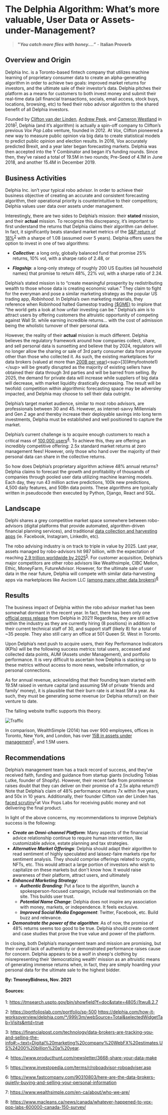 
# The Delphia Algorithm: What’s more valuable, User Data or Assets-under-Management?
>**"_You catch more flies with honey….”_**
                    - **Italian Proverb**
## Overview and Origin

Delphia Inc. is a Toronto-based fintech company that utilizes machine learning of proprietary consumer data to create an alpha-generating algorithm in order to achieve two goals: improved market returns for investors, and the ultimate sale of their investor’s data. Delphia pitches their platform as a means for customers to both invest money and submit their real-time data (all financial transactions, socials, email access, stock buys, locations, browsing, etc) to feed their robo advisor algorithm to the shared benefit of all Delphia investors.  

Founded by [Clifton van der Linden](https://www.linkedin.com/in/cliffvanderlinden/), [Andrew Peek](https://www.linkedin.com/in/cliffvanderlinden/), and [Cameron Westland](https://www.linkedin.com/in/camwest/?miniProfileUrn=urn%3Ali%3Afs_miniProfile%3AACoAAAC5114BV5U2so9SgFuEiTVeho61gp-Nt-g) in 2018<sup>[1](#myfootnote1)</sup>, Delphia (and it’s algorithm) is actually a spin-off company to Clifton’s previous *Vox Pop Labs* venture, founded in 2012. At *Vox*, Clifton pioneered a new way to measure public opinion via big data to create statistical models to predict public opinion and election results. In 2016, Vox accurately predicted Brexit, and a year later began forecasting markets. Delphia was then accepted into the Y Combinator and began it’s funding rounds. Since then, they’ve raised a total of 19.5M in two rounds; Pre-Seed of 4.1M in June 2018, and another 15.4M in December 2019.


## Business Activities

Delphia Inc. isn’t your typical robo advisor. In order to achieve their business objective of creating an accurate and consistent forecasting algorithm, their operational priority is counterintuitive to their competitors; Delphia values user data *over* assets under management. 

Interestingly, there are two sides to Delphia’s mission: their **stated** mission, and their **actual** mission. To recognize this discrepancy, it’s important to first understand the returns that Delphia claims their algorithm can deliver. In fact, it significantly beats standard market metrics of the [S&P return of 18%](https://portfolioslab.com/portfolio/sp-500)<sup>[2](#myfootnote1)</sup> with a sharpe of 1.08 (assumed over 5 years). Delphia offers users the option to invest in one of two algorithms: 

   - **_Collective_**: a long only, globally balanced fund that promise 25% returns, 10% vol,  with a sharpe ratio of 2.48, or

   - **_Flagship_**: a long-only strategy of roughly 200 US Equities (all household names) that promise to return 48%, 22% vol, with a sharpe ratio of 2.24. 


Delphia’s stated mission is to “create meaningful prosperity by redistributing wealth to those whose data is creating economic value.” They claim to fight for the everyman and pose a similar marketing strategy as the popular US trading app, _Robinhood_. In Delphia’s own marketing materials, they reference when Robinhood halted Gamestop trading [($GME)](https://www.msn.com/en-ca/money/stockdetails/fi-a1tyxm?ocid=ansMSNMoney11&duration=1D) to implore that “the world gets a look at how unfair investing can be.” Delphia’s aim is to attract users by offering customers the altruistic opportunity of competing against Wall St. while earning incredible returns... with the cost of admission being the wholistic turnover of their personal data.

However, the reality of their **actual** mission is much different. Delphia believes the regulatory framework around how companies collect, share, and sell personal data is sunsetting and believe that by 2024, regulators will no longer allow the sharing or sale of 3rd party consumer data from anyone other than those who collected it. As such, the existing marketplaces for data brokers (valued at more than [200B per year](https://financialpost.com/technology/data-brokers-are-tracking-you-and-selling-the-info#:~:text=Digital%20marketing%20company%20WebFX%20estimates,US%24200%20billion%20a%20year.))<sup>[3](#myfootnote1)</sup> will be greatly disrupted as the majority of existing sellers have obtained their data through 3rd parties and will be barred from selling. By 2025, the demand for private data will increase while suppliers of big data will decrease, with market liquidity drastically decreasing. The result will be twofold: competition within algorithmic forecasting space may be adversley impacted, and Delphia may choose to sell their data outright.

Delphia’s target market audience, similar to most robo advisors, are professionals between 30 and 45. However, as internet-savvy Millennials and Gen Z age and thereby increase their deployable savings into long term investments, Delphia must be established and well positioned to capture the market.

Delphia’s current challenge is to acquire enough customers to reach a critical mass of [100,000 users](https://www.producthunt.com/newsletter/3668-share-your-data-make)<sup>[4](#myfootnote1)</sup>. To achieve this, they are offering an incredibly competitive offering: 2.5x standard market returns at zero management fees! However, only those who hand over the majority of their personal data can share in the collective returns. 

So how does Delphia’s proprietary algorithm achieve 48% annual returns? Delphia claims to forecast the growth and profitability of thousands of companies through pooled user data utilizing machine learning models. Each day, they run 43 million active predictions, 100k new predictions, 4,500 daily features, and 50Bn data points. These algorithms are typically written in pseudocode then executed by Python, Django, React and SQL.


## Landscape

Delphi shares a grey competitive market space somewhere between robo-advisors (digital platforms that provide automated, algorithm-driven financial planning services), and traditional [data collection and harvesting apps](https://www.idropnews.com/news/psa-these-apps-are-collecting-and-selling-a-ton-of-your-personal-information/155514/) (ie. Facebook, Instagram, LinkedIn, etc).

The robo advising industry is on track to triple in value by 2025. Last year, assets managed by robo-advisors hit 987 billion, with the expectation of reaching [2.9 trillion worldwide by 2025](https://www.investopedia.com/terms/r/roboadvisor-roboadviser.asp)<sup>[5](#myfootnote1)</sup>. For customer acquisition, Delphia’s major competitors are other robo advisors like Wealthsimple, CIBC Mellon, Ethic, MoneyFarm, FutureAdvisor. However, for the ultimate sale of user data in the near future, Delphia will compete with similar data-harvesting apps via marketplaces like Axciom LLC [(among many other data brokers)](https://www.fastcompany.com/90310803/here-are-the-data-brokers-quietly-buying-and-selling-your-personal-information)<sup>[6](#myfootnote1)</sup>


## Results

The business impact of Delphia within the robo advisor market has been somewhat dormant in the recent year. In fact, there has been only one [official press release](https://markets.businessinsider.com/news/stocks/ai-powered-investment-platform-delphia-launches-new-alternative-investment-newsletter-1030822059) from Delphia in 2021! Regardless, they are still active within the industry as they are currently hiring (8 positions) in addition to their current technical staff of 30, and support staff (likely 8) for a total of ~35 people. They also still carry an office at 501 Queen St. West in Toronto.

Upon Delphia’s next push to acquire users, their Key Performance Indicators (KPIs) will be the following success metrics: total users, accessed and collected data points, AUM (Assets under Management), and portfolio performance. It is very difficult to ascertain how Delphia is stacking up to these metrics without access to more news, website information, or personal connections.

As for annual revenue, acknowlding that their founding team started with 19.5M raised in venture capital (and assuming 5M of private ‘friends and family’ money), it is plausible that their burn rate is at least 5M a year. As such, they must be generating some revenue (or Delphia returns!) on their venture to date.

The falling website traffic supports this theory.

   ![Traffic](https://i.imgur.com/9H5unPj.png)

In comparison, WealthSimple (2014) has over 900 employees, offices in Toronto, New York, and London, has over [15B in assets under management](https://www.wealthsimple.com/en-ca/about/who-we-are/)<sup>[7](#myfootnote1)</sup>, and 1.5M users.

## Recommendations

Delphia’s management team has a track record of success, and they’ve received faith, funding and guidance from startup giants (including Tobias Lutke, founder of Shopify). However, their recent fade from prominence raises doubt that they can deliver on their promise of a 2.5x alpha return(!) Note that Delphia’s claim of 48% performance returns 7x within five years, and 50x in 10 years. Additionally, their founder Clifton van der Linden has [faced scrutiny](https://www.macleans.ca/news/canada/whatever-happened-to-vox-pop-labs-600000-canada-150-survey/)<sup>[7](#myfootnote1)</sup>at Vox Pops Labs for receiving public money and not delivering the final product.

In light of the above concerns, my recommendations to improve Delphia’s success is the following:

   - **_Create an Omni-channel Platform_**: Many aspects of the financial advice relationship continue to require human intervention, like customizable advice, estate planning and tax strategies.
   - **_Alternative Market Offerings_**: Delphia should adapt their algorithm to read sentiment of highly speculated and laissez-faire markets ripe for sentiment analysis. They should comprise offerings related to crypto, NFTs, etc. This would attract a large portion of investors who wish to capitalize on these markets but don't know how. It would raise awareness of their platform, attract users, and ultimately 
   - **_Enhanced Marketing Strategy_**: 
       - **_Authentic Branding_**: Put a face to the algorithm, launch a spokesperson-focused campaign, include real testimonials on the site. This builds user trust.
       - **_Potential Name Change_**: Delphia does not inspire any association with money, markets, or independence. It feels exclusive.
       - **_Improved Social Media Engagement_**: Twitter, Facebook, etc. Build buzz and relevance.
   - **_Demonstrate the power of the algorithm_**: As of now, the promise of 48% returns seems too good to be true. Delphia should create content and case studies that prove the true value and power of the platform.

In closing, both Delphia’s management team and mission are promising, but their overall lack of authenticity or demonstrated performance raises cause for concern. Delphia appears to be a wolf in sheep's clothing by misrepresenting their ‘democratizing wealth’ mission as an altruistic means of generating immense returns when, in fact, they are simply hoarding your personal data for the ultimate sale to the highest bidder.

**By: TmoneyBidness, Nov. 2021**

#### Sources:
<a name="myfootnote1">1</a>: https://tmsearch.uspto.gov/bin/showfield?f=doc&state=4805:i1twu8.2.7

<a name="myfootnote1">2</a>: https://portfolioslab.com/portfolio/sp-500 
https://delphia.com/how-it-worksoverview/delphia.com/*/999/3m/webSource=Total&selectedWidgetTab=Visits&mtd=true

<a name="myfootnote1">3</a>: https://financialpost.com/technology/data-brokers-are-tracking-you-and-selling-the-info#:~:text=Digital%20marketing%20company%20WebFX%20estimates,US%24200%20billion%20a%20year.

<a name="myfootnote1">4</a>: https://www.producthunt.com/newsletter/3668-share-your-data-make

<a name="myfootnote1">5</a>: https://www.investopedia.com/terms/r/roboadvisor-roboadviser.asp

<a name="myfootnote1">6</a>:  https://www.fastcompany.com/90310803/here-are-the-data-brokers-quietly-buying-and-selling-your-personal-information

<a name="myfootnote1">7</a>: https://www.wealthsimple.com/en-ca/about/who-we-are/

<a name="myfootnote1">8</a>: https://www.macleans.ca/news/canada/whatever-happened-to-vox-pop-labs-600000-canada-150-survey/
